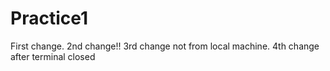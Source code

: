 # Practice1
First change.
2nd change!!
3rd change not from local machine.
4th change after terminal closed
